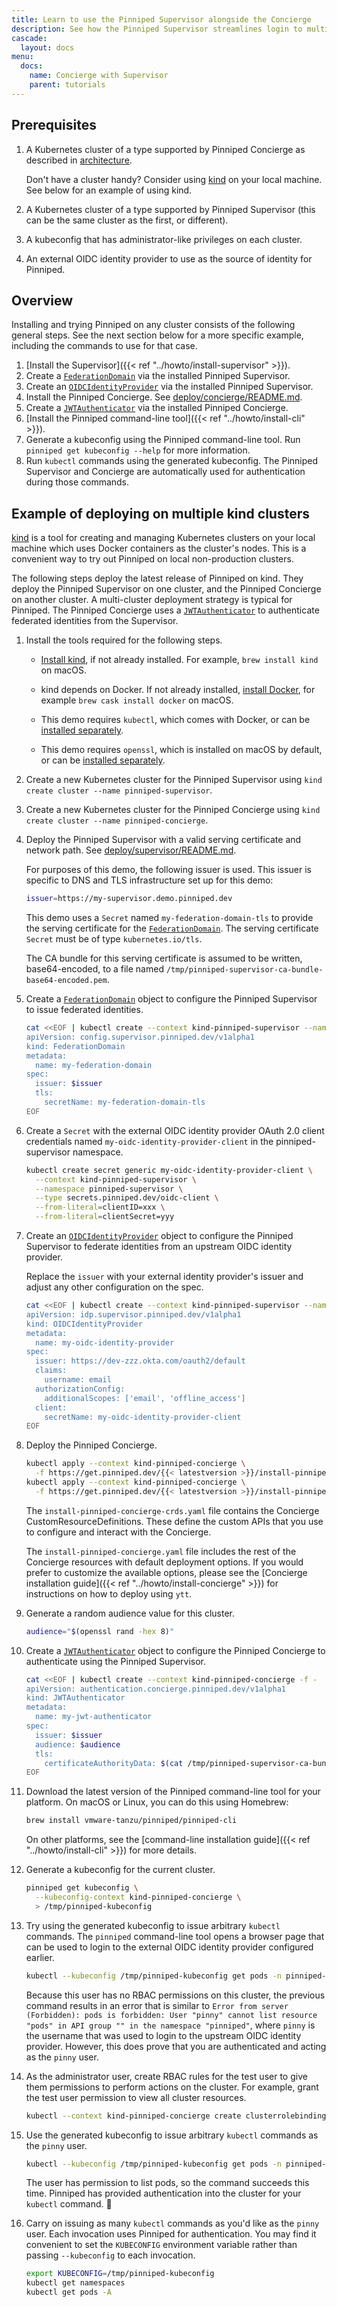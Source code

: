 ```yaml
---
title: Learn to use the Pinniped Supervisor alongside the Concierge
description: See how the Pinniped Supervisor streamlines login to multiple Kubernetes clusters.
cascade:
  layout: docs
menu:
  docs:
    name: Concierge with Supervisor
    parent: tutorials
---
```


## Prerequisites

1. A Kubernetes cluster of a type supported by Pinniped Concierge as described in [architecture](/docs/background/architecture).

   Don't have a cluster handy? Consider using [kind](https://kind.sigs.k8s.io/) on your local machine.
   See below for an example of using kind.

1. A Kubernetes cluster of a type supported by Pinniped Supervisor (this can be the same cluster as the first, or different).

1. A kubeconfig that has administrator-like privileges on each cluster.

1. An external OIDC identity provider to use as the source of identity for Pinniped.

## Overview

Installing and trying Pinniped on any cluster consists of the following general steps. See the next section below
for a more specific example, including the commands to use for that case.

1. [Install the Supervisor]({{< ref "../howto/install-supervisor" >}}).
1. Create a
   [`FederationDomain`](https://github.com/vmware-tanzu/pinniped/blob/main/generated/1.20/README.adoc#k8s-api-go-pinniped-dev-generated-1-19-apis-supervisor-config-v1alpha1-federationdomain)
   via the installed Pinniped Supervisor.
1. Create an
   [`OIDCIdentityProvider`](https://github.com/vmware-tanzu/pinniped/blob/main/generated/1.20/README.adoc#k8s-api-go-pinniped-dev-generated-1-19-apis-supervisor-idp-v1alpha1-oidcidentityprovider)
   via the installed Pinniped Supervisor.
1. Install the Pinniped Concierge. See [deploy/concierge/README.md](https://github.com/vmware-tanzu/pinniped/blob/main/deploy/concierge/README.md).
1. Create a
   [`JWTAuthenticator`](https://github.com/vmware-tanzu/pinniped/blob/main/generated/1.20/README.adoc#k8s-api-go-pinniped-dev-generated-1-19-apis-concierge-authentication-v1alpha1-jwtauthenticator)
   via the installed Pinniped Concierge.
1. [Install the Pinniped command-line tool]({{< ref "../howto/install-cli" >}}).
1. Generate a kubeconfig using the Pinniped command-line tool. Run `pinniped get kubeconfig --help` for more information.
1. Run `kubectl` commands using the generated kubeconfig. The Pinniped Supervisor and Concierge are automatically used for authentication during those commands.

## Example of deploying on multiple kind clusters

[kind](https://kind.sigs.k8s.io) is a tool for creating and managing Kubernetes clusters on your local machine
which uses Docker containers as the cluster's nodes. This is a convenient way to try out Pinniped on local
non-production clusters.

The following steps deploy the latest release of Pinniped on kind. They deploy the Pinniped
Supervisor on one cluster, and the Pinniped Concierge on another cluster. A multi-cluster deployment
strategy is typical for Pinniped. The Pinniped Concierge uses a
[`JWTAuthenticator`](https://github.com/vmware-tanzu/pinniped/blob/main/generated/1.20/README.adoc#k8s-api-go-pinniped-dev-generated-1-19-apis-concierge-authentication-v1alpha1-jwtauthenticator)
to authenticate federated identities from the Supervisor.

1. Install the tools required for the following steps.

   - [Install kind](https://kind.sigs.k8s.io/docs/user/quick-start/), if not already installed. For example, `brew install kind` on macOS.

   - kind depends on Docker. If not already installed, [install Docker](https://docs.docker.com/get-docker/), for example `brew cask install docker` on macOS.

   - This demo requires `kubectl`, which comes with Docker, or can be [installed separately](https://kubernetes.io/docs/tasks/tools/install-kubectl/).

   - This demo requires `openssl`, which is installed on macOS by default, or can be [installed separately](https://www.openssl.org/).

1. Create a new Kubernetes cluster for the Pinniped Supervisor using `kind create cluster --name pinniped-supervisor`.

1. Create a new Kubernetes cluster for the Pinniped Concierge using `kind create cluster --name pinniped-concierge`.

1. Deploy the Pinniped Supervisor with a valid serving certificate and network path. See
   [deploy/supervisor/README.md](https://github.com/vmware-tanzu/pinniped/blob/main/deploy/supervisor/README.md).

   For purposes of this demo, the following issuer is used. This issuer is specific to DNS and
   TLS infrastructure set up for this demo:

   ```sh
   issuer=https://my-supervisor.demo.pinniped.dev
   ```

   This demo uses a `Secret` named `my-federation-domain-tls` to provide the serving certificate for
   the
   [`FederationDomain`](https://github.com/vmware-tanzu/pinniped/blob/main/generated/1.20/README.adoc#k8s-api-go-pinniped-dev-generated-1-19-apis-supervisor-config-v1alpha1-federationdomain). The
   serving certificate `Secret` must be of type `kubernetes.io/tls`.

   The CA bundle for this serving
   certificate is assumed to be written, base64-encoded, to a file named
   `/tmp/pinniped-supervisor-ca-bundle-base64-encoded.pem`.

1. Create a
   [`FederationDomain`](https://github.com/vmware-tanzu/pinniped/blob/main/generated/1.20/README.adoc#k8s-api-go-pinniped-dev-generated-1-19-apis-supervisor-config-v1alpha1-federationdomain)
   object to configure the Pinniped Supervisor to issue federated identities.

   ```sh
   cat <<EOF | kubectl create --context kind-pinniped-supervisor --namespace pinniped-supervisor -f -
   apiVersion: config.supervisor.pinniped.dev/v1alpha1
   kind: FederationDomain
   metadata:
     name: my-federation-domain
   spec:
     issuer: $issuer
     tls:
       secretName: my-federation-domain-tls
   EOF
   ```

1. Create a `Secret` with the external OIDC identity provider OAuth 2.0 client credentials named
   `my-oidc-identity-provider-client` in the pinniped-supervisor namespace.

   ```sh
   kubectl create secret generic my-oidc-identity-provider-client \
     --context kind-pinniped-supervisor \
     --namespace pinniped-supervisor \
     --type secrets.pinniped.dev/oidc-client \
     --from-literal=clientID=xxx \
     --from-literal=clientSecret=yyy
   ```

1. Create an
   [`OIDCIdentityProvider`](https://github.com/vmware-tanzu/pinniped/blob/main/generated/1.20/README.adoc#k8s-api-go-pinniped-dev-generated-1-19-apis-supervisor-idp-v1alpha1-oidcidentityprovider)
   object to configure the Pinniped Supervisor to federate identities from an upstream OIDC identity
   provider.

   Replace the `issuer` with your external identity provider's issuer and
   adjust any other configuration on the spec.

   ```sh
   cat <<EOF | kubectl create --context kind-pinniped-supervisor --namespace pinniped-supervisor -f -
   apiVersion: idp.supervisor.pinniped.dev/v1alpha1
   kind: OIDCIdentityProvider
   metadata:
     name: my-oidc-identity-provider
   spec:
     issuer: https://dev-zzz.okta.com/oauth2/default
     claims:
       username: email
     authorizationConfig:
       additionalScopes: ['email', 'offline_access']
     client:
       secretName: my-oidc-identity-provider-client
   EOF
   ```

1. Deploy the Pinniped Concierge.

   ```sh
   kubectl apply --context kind-pinniped-concierge \
     -f https://get.pinniped.dev/{{< latestversion >}}/install-pinniped-concierge-crds.yaml
   kubectl apply --context kind-pinniped-concierge \
     -f https://get.pinniped.dev/{{< latestversion >}}/install-pinniped-concierge.yaml
   ```

   The `install-pinniped-concierge-crds.yaml` file contains the Concierge CustomResourceDefinitions.
   These define the custom APIs that you use to configure and interact with the Concierge.

   The `install-pinniped-concierge.yaml` file includes the rest of the Concierge resources with default deployment options.
   If you would prefer to customize the available options, please see the [Concierge installation guide]({{< ref "../howto/install-concierge" >}})
   for instructions on how to deploy using `ytt`.

1. Generate a random audience value for this cluster.

   ```sh
   audience="$(openssl rand -hex 8)"
   ```

1. Create a
   [`JWTAuthenticator`](https://github.com/vmware-tanzu/pinniped/blob/main/generated/1.20/README.adoc#k8s-api-go-pinniped-dev-generated-1-19-apis-concierge-authentication-v1alpha1-jwtauthenticator)
   object to configure the Pinniped Concierge to authenticate using the Pinniped Supervisor.

    ```sh
    cat <<EOF | kubectl create --context kind-pinniped-concierge -f -
    apiVersion: authentication.concierge.pinniped.dev/v1alpha1
    kind: JWTAuthenticator
    metadata:
      name: my-jwt-authenticator
    spec:
      issuer: $issuer
      audience: $audience
      tls:
        certificateAuthorityData: $(cat /tmp/pinniped-supervisor-ca-bundle-base64-encoded.pem)
    EOF
    ```

1. Download the latest version of the Pinniped command-line tool for your platform.
   On macOS or Linux, you can do this using Homebrew:

   ```sh
   brew install vmware-tanzu/pinniped/pinniped-cli
   ```

   On other platforms, see the [command-line installation guide]({{< ref "../howto/install-cli" >}}) for more details.

1. Generate a kubeconfig for the current cluster.

   ```sh
   pinniped get kubeconfig \
     --kubeconfig-context kind-pinniped-concierge \
     > /tmp/pinniped-kubeconfig
   ```

1. Try using the generated kubeconfig to issue arbitrary `kubectl` commands. The `pinniped` command-line tool
   opens a browser page that can be used to login to the external OIDC identity provider configured earlier.

   ```sh
   kubectl --kubeconfig /tmp/pinniped-kubeconfig get pods -n pinniped-concierge
   ```

   Because this user has no RBAC permissions on this cluster, the previous command results in an
   error that is similar to
   `Error from server (Forbidden): pods is forbidden: User "pinny" cannot list resource "pods"
   in API group "" in the namespace "pinniped"`, where `pinny` is the username that was used to login
   to the upstream OIDC identity provider. However, this does prove that you are authenticated and
   acting as the `pinny` user.

1. As the administrator user, create RBAC rules for the test user to give them permissions to perform actions on the cluster.
   For example, grant the test user permission to view all cluster resources.

   ```sh
   kubectl --context kind-pinniped-concierge create clusterrolebinding pinny-can-read --clusterrole view --user pinny
   ```

1. Use the generated kubeconfig to issue arbitrary `kubectl` commands as the `pinny` user.

   ```sh
   kubectl --kubeconfig /tmp/pinniped-kubeconfig get pods -n pinniped-concierge
   ```

   The user has permission to list pods, so the command succeeds this time.
   Pinniped has provided authentication into the cluster for your `kubectl` command. 🎉

1. Carry on issuing as many `kubectl` commands as you'd like as the `pinny` user.
   Each invocation uses Pinniped for authentication.
   You may find it convenient to set the `KUBECONFIG` environment variable rather than passing `--kubeconfig` to each invocation.

   ```sh
   export KUBECONFIG=/tmp/pinniped-kubeconfig
   kubectl get namespaces
   kubectl get pods -A
   ```
